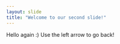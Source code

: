 ```yaml
---
layout: slide
title: "Welcome to our second slide!"
---
```

Hello again :)
Use the left arrow to go back!
